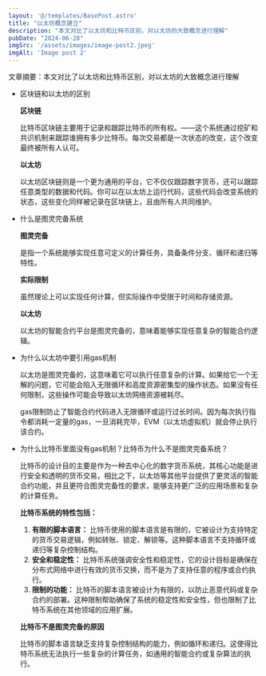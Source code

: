 ```yaml
---
layout: '@/templates/BasePost.astro'
title: "以太坊概念建立"
description: "本文对比了以太坊和比特币区别，对以太坊的大致概念进行理解"
pubDate: "2024-06-28"
imgSrc: '/assets/images/image-post2.jpeg'
imgAlt: 'Image post 2'
---
```


文章摘要：本文对比了以太坊和比特币区别，对以太坊的大致概念进行理解

- 区块链和以太坊的区别

    **区块链**

    比特币区块链主要用于记录和跟踪比特币的所有权。——这个系统通过挖矿和共识机制来跟踪谁拥有多少比特币。每次交易都是一次状态的改变，这个改变最终被所有人认可。

    **以太坊**

    以太坊区块链则是一个更为通用的平台，它不仅仅跟踪数字货币，还可以跟踪任意类型的数据和代码。你可以在以太坊上运行代码，这些代码会改变系统的状态，这些变化同样被记录在区块链上，且由所有人共同维护。

- 什么是图灵完备系统

    **图灵完备**

    是指一个系统能够实现任意可定义的计算任务，具备条件分支、循环和递归等特性。

    **实际限制**

    虽然理论上可以实现任何计算，但实际操作中受限于时间和存储资源。

    **以太坊**

    以太坊的智能合约平台是图灵完备的，意味着能够实现任意复杂的智能合约逻辑。

- 为什么以太坊中要引用gas机制

    以太坊是图灵完备的，这意味着它可以执行任意复杂的计算。如果给它一个无解的问题，它可能会陷入无限循环和高度资源密集型的操作状态。如果没有任何限制，这些操作可能会导致以太坊网络资源被耗尽。

    gas限制防止了智能合约代码进入无限循环或运行过长时间。因为每次执行指令都消耗一定量的gas，一旦消耗完毕，EVM（以太坊虚拟机）就会停止执行该合约。

- 为什么比特币里面没有gas机制？比特币为什么不是图灵完备系统？

    比特币的设计目的主要是作为一种去中心化的数字货币系统，其核心功能是进行安全和透明的货币交易，相比之下，以太坊等其他平台提供了更灵活的智能合约功能，并且更符合图灵完备性的要求，能够支持更广泛的应用场景和复杂的计算任务。

    **比特币系统的特性包括：**

    1. **有限的脚本语言：** 比特币使用的脚本语言是有限的，它被设计为支持特定的货币交易逻辑，例如转账、锁定、解锁等。这种脚本语言不支持循环或递归等复杂控制结构。
    2. **安全和稳定性：** 比特币系统强调安全性和稳定性，它的设计目标是确保在分布式网络中进行有效的货币交换，而不是为了支持任意的程序或合约执行。
    3. **限制的功能：** 比特币的脚本语言被设计为有限的，以防止恶意代码或复杂合约的部署。这种限制帮助确保了系统的稳定性和安全性，但也限制了比特币系统在其他领域的应用扩展。

    **比特币不是图灵完备的原因**

    比特币的脚本语言缺乏支持复杂控制结构的能力，例如循环和递归。这使得比特币系统无法执行一些复杂的计算任务，如通用的智能合约或复杂算法的执行。
